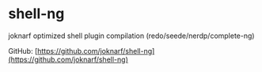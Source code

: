 # shell-ng

joknarf optimized shell plugin compilation (redo/seede/nerdp/complete-ng)

GitHub: [https://github.com/joknarf/shell-ng](https://github.com/joknarf/shell-ng)
